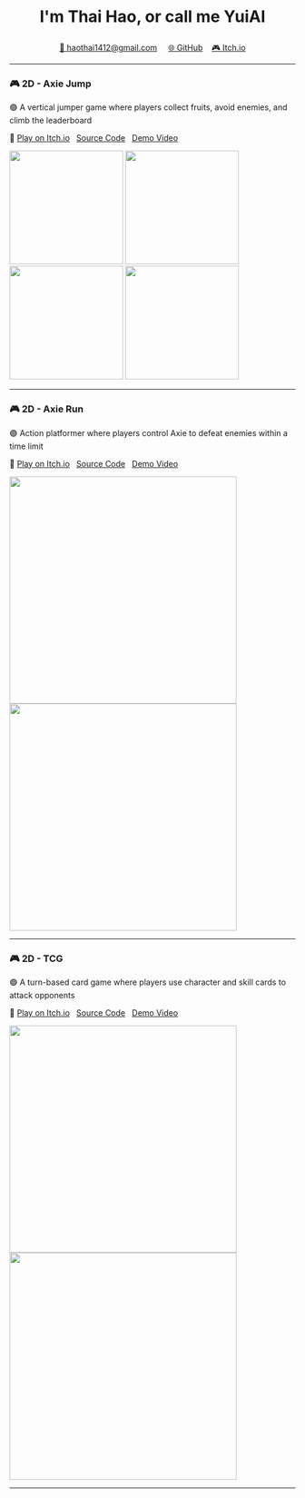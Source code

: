 # <p align="center">I'm Thai Hao, or call me YuiAI</p>
<p align="center">
  <a href="mailto:haothai1412@gmail.com">📩 haothai1412@gmail.com</a> &nbsp;&nbsp;&nbsp;
  <a href="https://github.com/lseanl03">🌐 GitHub</a>&nbsp;&nbsp;&nbsp;
  <a href="https://lseanl03.itch.io">🎮 Itch.io</a>
</p>

***

### 🎮 2D - Axie Jump

🟣 A vertical jumper game where players collect fruits, avoid enemies, and climb the leaderboard

🔗 
[Play on Itch.io](https://lseanl03.itch.io/axie-jump) &nbsp;
[Source Code](https://github.com/lseanl03/Axie-Jump.git) &nbsp;
[Demo Video](https://youtube.com/shorts/WwEmK7ugoxA)

<p>
  <img src="https://github.com/user-attachments/assets/f9f74408-8431-4d05-bbed-48ece48a8397" width="200" />
  <img src="https://github.com/user-attachments/assets/dda2e761-0f50-4f03-be4b-91b596bf303a" width="200" />
  <img src="https://github.com/user-attachments/assets/3fe8e880-586e-463c-8470-8d8c21fde592" width="200" />
  <img src="https://github.com/user-attachments/assets/0226c35f-efe1-4cd9-a54a-69fce8ba93af" width="200" />
</p>

***

### 🎮 2D - Axie Run

🟣 Action platformer where players control Axie to defeat enemies within a time limit

🔗 
[Play on Itch.io](https://yuiai03.itch.io/axie-run) &nbsp;
[Source Code](https://github.com/lseanl03/Game-4.git) &nbsp;
[Demo Video](https://www.youtube.com/watch?v=xsHwN8hSa7c)

<p>
  <img src="https://github.com/user-attachments/assets/54391fe9-f6fe-4269-ac00-4e105b75cc88" width="400" />
  <img src="https://github.com/user-attachments/assets/296692c2-96dc-46c7-b0cf-cbab3363b034" width="400"/>
</p>

***

### 🎮 2D - TCG 

🟣 A turn-based card game where players use character and skill cards to attack opponents

🔗 
[Play on Itch.io](https://yuiai03.itch.io/tcg) &nbsp;
[Source Code](https://github.com/lseanl03/Game-2) &nbsp;
[Demo Video](https://www.youtube.com/watch?v=SbjC2oph1_Q)

<p>
  <img src="https://github.com/user-attachments/assets/0a28dce4-544f-4382-9ac2-76c9758b119b" width="400" />
  <img src="https://github.com/user-attachments/assets/8b6298d1-0587-4834-bf09-6cc72eeb88b7" width="400"/>
</p>

***
